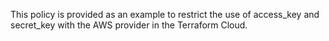 This policy is provided as an example to restrict the use of access_key and secret_key with the AWS provider in the Terraform Cloud. 
